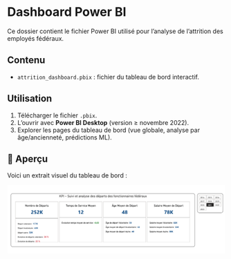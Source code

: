 # Dashboard Power BI

Ce dossier contient le fichier Power BI utilisé pour l’analyse de l’attrition des employés fédéraux.

## Contenu
- `attrition_dashboard.pbix` : fichier du tableau de bord interactif.

## Utilisation
1. Télécharger le fichier `.pbix`.
2. L’ouvrir avec **Power BI Desktop** (version ≥ novembre 2022).
3. Explorer les pages du tableau de bord (vue globale, analyse par âge/ancienneté, prédictions ML).

## 👀 Aperçu
Voici un extrait visuel du tableau de bord :  

![Aperçu du dashboard](../docs/dashboard-preview.png)
